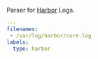 Parser for [Harbor](https://goharbor.io/) Logs.

```yaml
---
filenames:
 - /var/log/harbor/core.log
labels:
  type: harbor
```